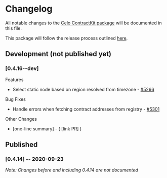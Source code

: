 # Changelog
All notable changes to the [Celo ContractKit package](https://www.npmjs.com/package/@celo/contractkit) will be documented in this file. 

This package will follow the release process outlined [here](https://docs.celo.org/community/release-process).


## Development (not published yet)
### **[0.4.16--dev]**
Features
- Select static node based on region resolved from timezone - [#5266](https://github.com/celo-org/celo-monorepo/pull/5266)

Bug Fixes
- Handle errors when fetching contract addresses from registry - [#5301](https://github.com/celo-org/celo-monorepo/pull/5301)

Other Changes
- [one-line summary] - ( [link PR] )


## Published
### **[0.4.14]** -- 2020-09-23
_Note: Changes before and including 0.4.14 are not documented_
